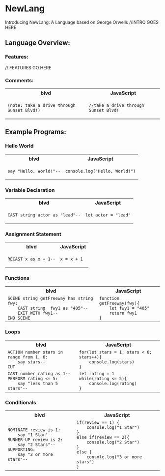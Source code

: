 

# NewLang

Introducing NewLang: A Language based on George Orwells
//INTRO GOES HERE


## Language Overview:

### Features:

// FEATURES GO HERE

### Comments:

<table>
<tr> <th>blvd</th><th>JavaScript</th> </tr>
<tr>
<td>

<code>(note: take a drive through Sunset Blvd!)</code>

</td>
<td>

<code>//take a drive through Sunset Blvd!</code>

</td>
</tr> </table>

## Example Programs:

### Hello World

<table>
<tr> <th>blvd</th><th>JavaScript</th> </tr>
<tr>
<td>

<code>say "Hello, World!"--</code>

</td>
<td>

<code>console.log("Hello, World!")</code>

</td>
</tr> </table>

### Variable Declaration

<table>
<tr> <th>blvd</th><th>JavaScript</th> </tr>
<tr>
<td>

<code>CAST string actor as "lead"--</code>

</td>
<td>

<code>let actor = "lead"</code>

</td>
</tr> </table>

### Assignment Statement

<table>
<tr> <th>blvd</th><th>JavaScript</th> </tr>
<tr>
<td>

<code>RECAST x as x + 1--</code>

</td>
<td>

<code>x = x + 1</code>

</td>
</tr> </table>

### Functions

<table>
<tr> <th>blvd</th><th>JavaScript</th> </tr>
<tr>
<td>
<code>SCENE string getFreeway has string fwy: 
    CAST string  fwy1 as "405"--
    EXIT WITH fwy1--
END SCENE
</code>

</td>
<td>
<code>function getFreeway(fwy){
    let fwy1 = "405"
    return fwy1
}
</code>
</td>
</tr> </table>

### Loops

<table>
<tr> <th>blvd</th><th>JavaScript</th> </tr>
<tr>
<td>
<code>ACTION number stars in range from 1, 6:
    say stars--
CUT
</code>
</td>
<td>
<code>for(let stars = 1; stars < 6; stars++){
    console.log(stars)
}
</code>
</td>
</tr>

<td>
<code>CAST number rating as 1--
PERFORM rating <= 5:
    say "less than 5 stars"--
</code>
</td>
<td>
<code>let rating = 1
while(rating <= 5){
    console.log(rating)
}
</code>
</td>
</tr> </table>

### Conditionals

<table>
<tr> <th>blvd</th><th>JavaScript</th> </tr>
<tr>
<td>
<code>NOMINATE review is 1:
    say "1 Star"--
RUNNER-UP review is 2:
    say "2 Stars"--
SUPPORTING:
    say "3 or more stars"--
</code>
</td>
<td>
<code>if(review == 1) {
    console.log("1 Star")
} 
else if(review == 2){
    console.log("2 Star")
} 
else {
    console.log("3 or more stars")
}
</code>
</td>
</tr> </table>
